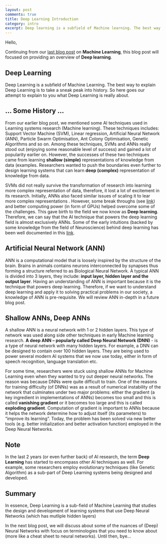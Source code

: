 ```yaml
---
layout: post
comments: true
title: Deep Learning Introduction
category: intro
excerpt: Deep learning is a subfield of Machine learning. The best way to explain deep learning is to take a sneak peak into history. So here goes our attempt to explain ...
---
```


Hello,

Continuing from our [last blog post]({{site.url}}/intro/2017/11/20/learning-systems.html) on **Machine Learning**, this blog post will focused on providing an overview of **Deep learning**.

## Deep Learning
Deep Learning is a subfield of Machine Learning. The best way to explain Deep Learning is to take a sneak peak into history. So here goes our attempt to explain to you what Deep Learning is really about.

## … Some History …
From our earlier blog post, we mentioned some AI techniques used in Learning systems research (Machine learning). These techniques includes: Support Vector Machine (SVM), Linear regression, Artificial Neural Network (ANN), Particle Swarm Optimisation, Ant Colony Optimisation, Genetic Algorithms and so on. Among these techniques, SVMs and ANNs really stood out (enjoying some reasonable level of success) and gained a lot of popularity earlier on. However, the successes of these two techniques came from learning **shallow (simple)** representations of knowledge from data (examples. Researchers wanted to push the boundaries even further to design learning systems that can learn **deep (complex)** representation of knowledge from data. 

SVMs did not really survive the transformation of research into learning more complex representation of data, therefore, it lost a lot of excitement in its research. Initially, ANNs also faced similar issues of scaling it to lear more complex representations . However, some break throughs (see [link](http://www.iro.umontreal.ca/~pift6266/H10/notes/deepintro.html#breakthrough-in-learning-deep-architectures)) and better computing power (in form of GPUs) helped overcome some of the challenges. This gave birth to the field we now know as **Deep learning**. Therefore, we can say that the AI technique that powers the deep learning field is almost exclusively ANNs. Some of the early intuitions (backed by some knowledge from the field of Neuroscience) behind deep learning has been well documented in this [link](http://www.iro.umontreal.ca/~pift6266/H10/notes/deepintro.html).

## Artificial Neural Network (ANN)
ANN is a computational model that is loosely inspired by the structure of the brain. Brains in animals contains neurons interconnected by synapses thus forming a structure referred to as Biological Neural Network. A typical ANN is divided into 3 layers, they include: **input layer, hidden layer and the output layer**. Having an understanding of ANN is important because it is the technique that powers deep learning. Therefore, if we want to understand deep learning and apply it to solving practical problems in our society, a knowledge of ANN is pre-requisite. We will review ANN in-depth in a future blog post.

## Shallow ANNs, Deep ANNs
A shallow ANN is a neural network with 1 or 2 hidden layers. This type of network was used along side other techniques in early Machine learning research. **A deep ANN – popularly called Deep Neural Network (DNN)** - is a type of neural network with many hidden layers. For example, a DNN can be designed to contain over 100 hidden layers. They are being used to power several modern AI systems that we now use today, either in form of speech recognition, language translation etc.

For some time, researchers were stuck using shallow ANNs for Machine Learning even when they wanted to try out deeper neural networks. The reason was because DNNs were quite difficult to train. One of the reasons for training difficulty (of DNNs) was as a result of numerical instability of the network that culminates under two major problems: either the gradient (a key ingredient in implementations of ANNs) becomes too small and this is called **vanishing gradient** or it becomes too large and this is called **exploding gradient**. Computation of gradient is important to ANNs because it helps the network determine how to adjust itself (its parameters) to “improve its learning”. Today, the problem has been solved via new better tools (e.g. better initialization and better activation function) employed in the Deep Neural Networks.

## Note
In the last 2 years (or even further back) of AI research, the term **Deep Learning** has started to encompass other AI techniques as well. For example, some researchers employ evolutionary techniques (like Genetic Algorithm) as a sub-part of Deep Learning systems being designed and developed.

## Summary
In essence, Deep Learning is a sub-field of Machine Learning that studies the design and development of learning systems that use Deep Neural Networks (which has mutliple hidden layers)

In the next blog post, we will discuss about some of the nuances of (Deep) Neural Networks with focus on terminologies that you need to know about (more like a cheat sheet to neural networks). Until then, bye...

